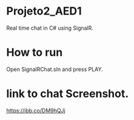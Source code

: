 # Projeto2_AED1
Real time chat in C# using SignalR.

# How to run
Open SignalRChat.sln and press PLAY.

# link to chat Screenshot.
https://ibb.co/DM9hQJj
